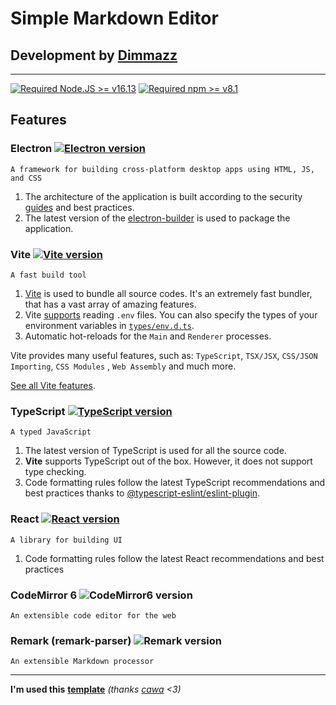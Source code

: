 # Simple Markdown Editor
## Development by [Dimmazz](https://github.com/Dimmazz)
___

[![Required Node.JS >= v16.13](https://img.shields.io/static/v1?label=node&message=%3E=16.13&logo=node.js&color)](https://nodejs.org/about/releases/)
[![Required npm >= v8.1](https://img.shields.io/static/v1?label=npm&message=%3E=8.1&logo=npm&color)](https://github.com/npm/cli/releases)

## Features

### Electron [![Electron version](https://img.shields.io/github/package-json/dependency-version/cawa-93/vite-electron-builder/dev/electron?label=%20)][electron]

```
A framework for building cross-platform desktop apps using HTML, JS, and CSS
```

1. The architecture of the application is built according to the
  security [guides](https://www.electronjs.org/docs/tutorial/security) and best practices.
2. The latest version of the [electron-builder] is used to package the application.

### Vite [![Vite version](https://img.shields.io/github/package-json/dependency-version/cawa-93/vite-electron-builder/dev/vite?label=%20)][vite]

```
A fast build tool
```

1. [Vite] is used to bundle all source codes. It's an extremely fast bundler, that has a vast array of amazing features.
2. Vite [supports](https://vitejs.dev/guide/env-and-mode.html) reading `.env` files. You can also specify the types of
  your environment variables in [`types/env.d.ts`](types/env.d.ts).
3. Automatic hot-reloads for the `Main` and `Renderer` processes.

Vite provides many useful features, such as: `TypeScript`, `TSX/JSX`, `CSS/JSON Importing`, `CSS Modules`
, `Web Assembly` and much more.

[See all Vite features](https://vitejs.dev/guide/features.html).

### TypeScript [![TypeScript version](https://img.shields.io/github/package-json/dependency-version/cawa-93/vite-electron-builder/dev/typescript?label=%20)][typescript]

```
A typed JavaScript
```

1. The latest version of TypeScript is used for all the source code.
2. **Vite** supports TypeScript out of the box. However, it does not support type checking.
3. Code formatting rules follow the latest TypeScript recommendations and best practices thanks
  to [@typescript-eslint/eslint-plugin](https://www.npmjs.com/package/@typescript-eslint/eslint-plugin).

### React [![React version](https://img.shields.io/badge/-18.2.0-blue)][react] 

```
A library for building UI
```

1. Code formatting rules follow the latest React recommendations and best practices

### CodeMirror 6 ![CodeMirror6 version](https://img.shields.io/badge/-6.0.1-blue)

```
An extensible code editor for the web
```

### Remark (remark-parser) ![Remark version](https://img.shields.io/badge/-10.0.1-blue)

```
An extensible Markdown processor
```
___

**I'm used this** [**template**](https://github.com/cawa-93/vite-electron-builder) *(thanks [cawa][cawa-93-github] <3)*


[vite]: https://github.com/vitejs/vite/

[electron]: https://github.com/electron/electron

[electron-builder]: https://github.com/electron-userland/electron-builder

[react]: https://reactjs.org

[typescript]: https://github.com/microsoft/TypeScript/

[cawa-93-github]: https://github.com/cawa-93/